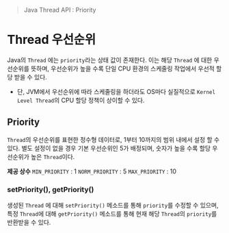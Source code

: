 > Java Thread API : Priority

# Thread 우선순위
Java의 `Thread` 에는 `priority`라는 상태 값이 존재한다.
이는 해당 `Thread` 에 대한 우선순위를 뜻하며, 우선순위가 높을 수록 단일 CPU 환경의 스케줄링 작업에서 우선적 할당 받을 수 있다.
- 단, JVM에서 우선순위에 따라 스케줄링을 하더라도 OS마다 실질적으로 `Kernel Level Thread`의 CPU 할당 정책이 상이할 수 있다.

## Priority
`Thread`의 우선순위를 표현한 정수형 데이터로, 1부터 10까지의 범위 내에서 설정 할 수 있다.
별도 설정이 없을 경우 기본 우선순위인 5가 배정되며, 숫자가 높을 수록 할당 우선순위가 높은 `Thread`이다.

**제공 상수**
`MIN_PRIORITY` : 1
`NORM_PRIORITY` : 5
`MAX_PRIORITY` : 10

### setPriority(), getPriority()



생성된 `Thread` 에 대해 `setPriority()` 메소드를 통해 `priority`를 수정할 수 있으며, 특정 `Thread`에 대해 `getPriority()` 메소드를 통해 현재 해당 `Thread`의 `priority`를 반환받을 수 있다.